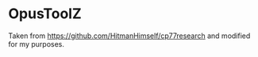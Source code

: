 # OpusToolZ

Taken from https://github.com/HitmanHimself/cp77research and modified for my purposes.
